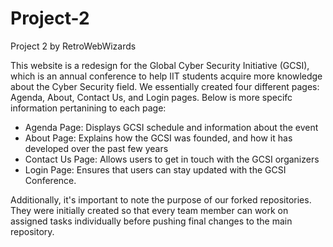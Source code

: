 # Project-2
Project 2 by RetroWebWizards

This website is a redesign for the Global Cyber Security Initiative (GCSI), which is an annual conference to help IIT students acquire more knowledge about the Cyber Security field. We essentially created four different pages: Agenda, About, Contact Us, and Login pages. Below is more specifc information pertanining to each page:
- Agenda Page: Displays GCSI schedule and information about the event
- About Page: Explains how the GCSI was founded, and how it has developed over the past few years 
- Contact Us Page: Allows users to get in touch with the GCSI organizers
- Login Page: Ensures that users can stay updated with the GCSI Conference.

Additionally, it's important to note the purpose of our forked repositories. They were initially created so that every team member can work on assigned tasks individually before pushing final changes to the main repository. 
